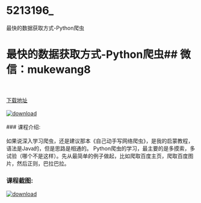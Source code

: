 # 5213196_
最快的数据获取方式-Python爬虫
# 最快的数据获取方式-Python爬虫## 微信：mukewang8
<br/></br>[下载地址](http://www.36tz.cn/article/5213196 "下载地址")
<br/></br>[![download](http://36tz.cn/muke_img/2020_05_2-107-300x206.png "下载地址")](http://www.36tz.cn/article/5213196 "下载地址")
<br/></br>### 课程介绍:<br/></br>如果说深入学习爬虫，还是建议那本《自己动手写网络爬虫》，是我的启蒙教程，语法是Java的，但是思路是相通的。
Python爬虫的学习，最主要的是多摸索，多试验（哪个不是这样）。先从最简单的例子做起，比如爬取百度主页，爬取百度图片，然后正则，巴拉巴拉。

### 课程截图:
[![download](http://36tz.cn/muke_img/2020_05_1-115.png "下载地址")](http://www.36tz.cn/article/5213196 "下载地址")
